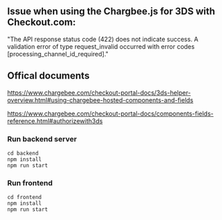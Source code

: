 ## Issue when using the Chargbee.js for 3DS with Checkout.com:

"The API response status code (422) does not indicate success. A validation error of type request_invalid occurred with error codes [processing_channel_id_required]."

## Offical documents
https://www.chargebee.com/checkout-portal-docs/3ds-helper-overview.html#using-chargebee-hosted-components-and-fields

https://www.chargebee.com/checkout-portal-docs/components-fields-reference.html#authorizewith3ds

### Run backend server
```
cd backend
npm install
npm run start
```

### Run frontend
```
cd frontend
npm install
npm run start
```